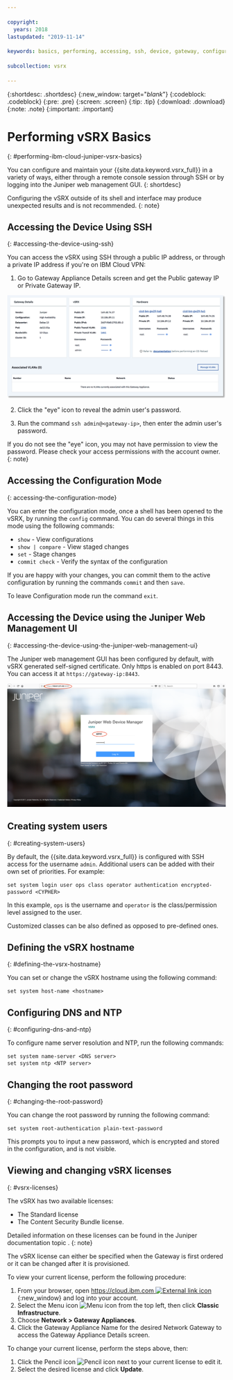 ```yaml
---

copyright:
  years: 2018
lastupdated: "2019-11-14"

keywords: basics, performing, accessing, ssh, device, gateway, configuration, mode, juniper, ui, dns, htp, password

subcollection: vsrx

---
```


{:shortdesc: .shortdesc}
{:new_window: target="_blank_"}
{:codeblock: .codeblock}
{:pre: .pre}
{:screen: .screen}
{:tip: .tip}
{:download: .download}
{:note: .note}
{:important: .important}

# Performing vSRX Basics
{: #performing-ibm-cloud-juniper-vsrx-basics}

You can configure and maintain your {{site.data.keyword.vsrx_full}} in a variety of ways, either through a remote console session through SSH or by logging into the Juniper web management GUI.
{: shortdesc}

Configuring the vSRX outside of its shell and interface may produce unexpected results and is not recommended.
{: note}

## Accessing the Device Using SSH
{: #accessing-the-device-using-ssh}

You can access the vSRX using SSH through a public IP address, or through a private IP address if you're on IBM Cloud VPN:

1. Go to Gateway Appliance Details screen and get the Public gateway IP or Private Gateway IP.

  ![Gateway details](images/gw-sa-details.png "Gateway details")

2. Click the "eye" icon to reveal the admin user's password.

3. Run the command `ssh admin@<gateway-ip>`, then enter the admin user's password.

If you do not see the "eye" icon, you may not have permission to view the password. Please check your access permissions with the account owner.
{: note}

## Accessing the Configuration Mode
{: accessing-the-configuration-mode}

You can enter the configuration mode, once a shell has been opened to the vSRX, by running the `config` command. You can do several things in this mode using the following commands:

* `show` - View configurations  
* `show | compare` - View staged changes
* `set` - Stage changes
* `commit check` - Verify the syntax of the configuration

If you are happy with your changes, you can commit them to the active configuration by running the commands `commit` and then `save`.  

To leave Configuration mode run the command `exit`.

## Accessing the Device using the Juniper Web Management UI
{: #accessing-the-device-using-the-juniper-web-management-ui}

The Juniper web management GUI has been configured by default, with vSRX generated self-signed certificate. Only https is enabled on port 8443. You can access it at `https://gateway-ip:8443`.

![Gateway Appliance HA Details](images/vSRX-webui.png)

## Creating system users
{: #creating-system-users}

By default, the {{site.data.keyword.vsrx_full}} is configured with SSH access for the username `admin`. Additional users can be added with their own set of priorities. For example:

```
set system login user ops class operator authentication encrypted-password <CYPHER>
```

In this example, `ops` is the username and `operator` is the class/permission level assigned to the user.

Customized classes can be also defined as opposed to pre-defined ones.

## Defining the vSRX hostname
{: #defining-the-vsrx-hostname}

You can set or change the vSRX hostname using the following command:

```
set system host-name <hostname>
```

## Configuring DNS and NTP
{: #configuring-dns-and-ntp}

To configure name server resolution and NTP, run the following commands:

```
set system name-server <DNS server>
set system ntp <NTP server>
```

## Changing the root password
{: #changing-the-root-password}

You can change the root password by running the following command:

```
set system root-authentication plain-text-password
```

This prompts you to input a new password, which is encrypted and stored in the configuration, and is not visible.

## Viewing and changing vSRX licenses
{: #vsrx-licenses}

The vSRX has two available licenses:

* The Standard license
* The Content Security Bundle license.

Detailed information on these licenses can be found in the Juniper documentation topic <JUNIPER TOPIC NAME>.
{: note}

The vSRX license can either be specified when the Gateway is first ordered or it can be changed after it is provisioned.

To view your current license, perform the following procedure:

1. From your browser, open [https://cloud.ibm.com ![External link icon](../../icons/launch-glyph.svg "External link icon")](https://cloud.ibm.com){:new_window} and log into your account.
2. Select the Menu icon  ![Menu icon](../../icons/icon_hamburger.svg)  from the top left, then click **Classic Infrastructure**.
3. Choose **Network > Gateway Appliances**.
4. Click the Gateway Appliance Name for the desired Network Gateway to access the Gateway Appliance Details screen.

To change your current license, perform the steps above, then:

1. Click the Pencil icon  ![Pencil icon](../../icons/edit-tagging.svg)  next to your current license to edit it.
2. Select the desired license and click **Update**.
